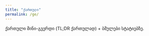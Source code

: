 ```yaml
---
title: "ქართული"
permalink: /ge/
---
```


ქართული მინი-გვერდი (TL;DR ქართულად) + ბმულები სტატიებზე.

